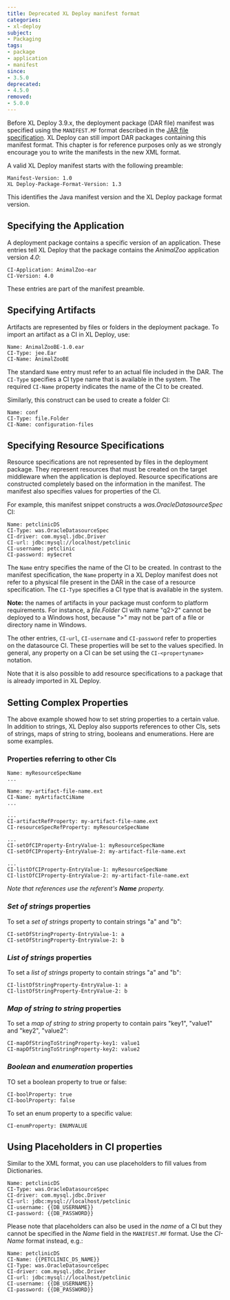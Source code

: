 ```yaml
---
title: Deprecated XL Deploy manifest format
categories:
- xl-deploy
subject:
- Packaging
tags:
- package
- application
- manifest
since:
- 3.5.0
deprecated:
- 4.5.0
removed:
- 5.0.0
---
```


Before XL Deploy 3.9.x, the deployment package (DAR file) manifest was specified using the `MANIFEST.MF` format described in the [JAR file specification](http://download.oracle.com/javase/6/docs/technotes/guides/jar/jar.html). XL Deploy can still import DAR packages containing this manifest format. This chapter is for reference purposes only as we strongly encourage you to write the manifests in the new XML format.

A valid XL Deploy manifest starts with the following preamble:

    Manifest-Version: 1.0
    XL Deploy-Package-Format-Version: 1.3

This identifies the Java manifest version and the XL Deploy package format version.

## Specifying the Application

A deployment package contains a specific version of an application. These entries tell XL Deploy that the package contains the _AnimalZoo_ application version _4.0_:

    CI-Application: AnimalZoo-ear
    CI-Version: 4.0

These entries are part of the manifest preamble.

## Specifying Artifacts

Artifacts are represented by files or folders in the deployment package. To import an artifact as a CI in XL Deploy, use:

    Name: AnimalZooBE-1.0.ear
    CI-Type: jee.Ear
    CI-Name: AnimalZooBE

The standard `Name` entry must refer to an actual file included in the DAR. The `CI-Type` specifies a CI type name that is available in the system. The required `CI-Name` property indicates the name of the CI to be created.

Similarly, this construct can be used to create a folder CI:

    Name: conf
    CI-Type: file.Folder
    CI-Name: configuration-files

## Specifying Resource Specifications

Resource specifications are not represented by files in the deployment package. They represent resources that must be created on the target middleware when the application is deployed. Resource specifications are constructed completely based on the information in the manifest. The manifest also specifies values for properties of the CI.

For example, this manifest snippet constructs a _was.OracleDatasourceSpec_ CI:

    Name: petclinicDS
    CI-Type: was.OracleDatasourceSpec
    CI-driver: com.mysql.jdbc.Driver
    CI-url: jdbc:mysql://localhost/petclinic
    CI-username: petclinic
    CI-password: my$ecret

The `Name` entry specifies the name of the CI to be created. In contrast to the manifest specification, the `Name` property in a XL Deploy manifest does not refer to a physical file present in the DAR in the case of a resource specification. The `CI-Type` specifies a CI type that is available in the system.

**Note:** the names of artifacts in your package must conform to platform requirements. For instance, a _file.Folder_ CI with name "q2>2" cannot be deployed to a Windows host, because ">" may not be part of a file or directory name in Windows.

The other entries, `CI-url`, `CI-username` and `CI-password` refer to properties on the datasource CI. These properties will be set to the values specified. In general, any property on a CI can be set using the `CI-<propertyname>` notation. 

Note that it is also possible to add resource specifications to a package that is already imported in XL Deploy. 

## Setting Complex Properties

The above example showed how to set string properties to a certain value. In addition to strings, XL Deploy also supports references to other CIs, sets of strings, maps of string to string, booleans and enumerations. Here are some examples.

### Properties referring to other CIs

    Name: myResourceSpecName
    ...

    Name: my-artifact-file-name.ext
    CI-Name: myArtifactCiName
    ...

    ...
    CI-artifactRefProperty: my-artifact-file-name.ext
    CI-resourceSpecRefProperty: myResourceSpecName

    ...
    CI-setOfCIProperty-EntryValue-1: myResourceSpecName
    CI-setOfCIProperty-EntryValue-2: my-artifact-file-name.ext

    ...
    CI-listOfCIProperty-EntryValue-1: myResourceSpecName
    CI-listOfCIProperty-EntryValue-2: my-artifact-file-name.ext

_Note that references use the referent's **Name** property._

### _Set of strings_ properties

To set a _set of strings_ property to contain strings "a" and "b":

    CI-setOfStringProperty-EntryValue-1: a
    CI-setOfStringProperty-EntryValue-2: b

### _List of strings_ properties

To set a _list of strings_ property to contain strings "a" and "b":

    CI-listOfStringProperty-EntryValue-1: a
    CI-listOfStringProperty-EntryValue-2: b

### _Map of string to string_ properties

To set a _map of string to string_ property to contain pairs "key1", "value1" and "key2", "value2":

    CI-mapOfStringToStringProperty-key1: value1
    CI-mapOfStringToStringProperty-key2: value2

### _Boolean_ and _enumeration_ properties

TO set a boolean property to true or false:

    CI-boolProperty: true
    CI-boolProperty: false

To set an enum property to a specific value:

    CI-enumProperty: ENUMVALUE

## Using Placeholders in CI properties

Similar to the XML format, you can use placeholders to fill values from Dictionaries.

    Name: petclinicDS
    CI-Type: was.OracleDatasourceSpec
    CI-driver: com.mysql.jdbc.Driver
    CI-url: jdbc:mysql://localhost/petclinic
    CI-username: {{DB_USERNAME}}
    CI-password: {{DB_PASSWORD}}

Please note that placeholders can also be used in the _name_ of a CI but they cannot be specified in the _Name_ field in the `MANIFEST.MF` format. Use the _CI-Name_ format instead, e.g.:

    Name: petclinicDS
    CI-Name: {{PETCLINIC_DS_NAME}}
    CI-Type: was.OracleDatasourceSpec
    CI-driver: com.mysql.jdbc.Driver
    CI-url: jdbc:mysql://localhost/petclinic
    CI-username: {{DB_USERNAME}}
    CI-password: {{DB_PASSWORD}}
